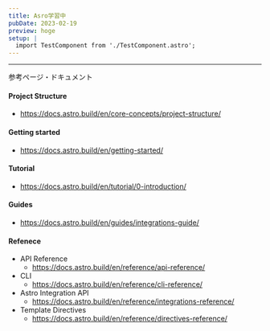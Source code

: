 ```yaml
---
title: Asro学習中
pubDate: 2023-02-19
preview: hoge
setup: | 
  import TestComponent from './TestComponent.astro';
---
```



---

参考ページ・ドキュメント

#### Project Structure
- https://docs.astro.build/en/core-concepts/project-structure/


#### Getting started
- https://docs.astro.build/en/getting-started/

#### Tutorial
- https://docs.astro.build/en/tutorial/0-introduction/


#### Guides
- https://docs.astro.build/en/guides/integrations-guide/

#### Refenece
- API Reference
    - https://docs.astro.build/en/reference/api-reference/
- CLI
    - https://docs.astro.build/en/reference/cli-reference/
- Astro Integration API
    - https://docs.astro.build/en/reference/integrations-reference/
- Template Directives
    - https://docs.astro.build/en/reference/directives-reference/

